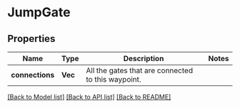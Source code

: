 # JumpGate

## Properties

Name | Type | Description | Notes
------------ | ------------- | ------------- | -------------
**connections** | **Vec<String>** | All the gates that are connected to this waypoint. | 

[[Back to Model list]](../README.md#documentation-for-models) [[Back to API list]](../README.md#documentation-for-api-endpoints) [[Back to README]](../README.md)


